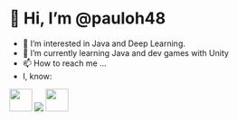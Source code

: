 # 👋 Hi, I’m @pauloh48
- 👀 I’m interested in Java and Deep Learning.
- 🌱 I’m currently learning Java and dev games with Unity
- 📫 How to reach me ...
- I, know:
<img src="https://cdn.jsdelivr.net/gh/devicons/devicon/icons/java/java-original.svg" width="40" height="40"/>
<img src="https://cdn.jsdelivr.net/gh/devicons/devicon/icons/unity/unity-original.svg" />
<img src="https://cdn.jsdelivr.net/gh/devicons/devicon/icons/linux/linux-original.svg" width="40" height="40"/>

<!---
pauloh48/pauloh48 is a ✨ special ✨ repository because its `README.md` (this file) appears on your GitHub profile.
You can click the Preview link to take a look at your changes.
--->
